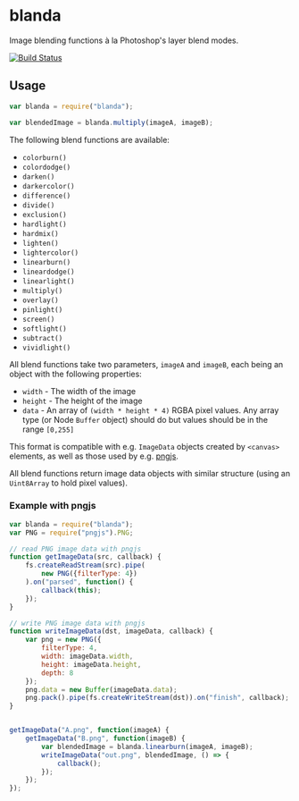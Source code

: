 blanda
============

Image blending functions à la Photoshop's layer blend modes.

[![Build Status](https://travis-ci.org/jseidelin/blanda.svg?branch=master)](https://travis-ci.org/jseidelin/blanda)

## Usage

```javascript
var blanda = require("blanda");

var blendedImage = blanda.multiply(imageA, imageB);
```

The following blend functions are available:

* `colorburn()`
* `colordodge()`
* `darken()`
* `darkercolor()`
* `difference()`
* `divide()`
* `exclusion()`
* `hardlight()`
* `hardmix()`
* `lighten()`
* `lightercolor()`
* `linearburn()`
* `lineardodge()`
* `linearlight()`
* `multiply()`
* `overlay()`
* `pinlight()`
* `screen()`
* `softlight()`
* `subtract()`
* `vividlight()`

All blend functions take two parameters, `imageA` and `imageB`, each being an object with the following properties:

* `width` - The width of the image
* `height` - The height of the image
* `data` - An array of `(width * height * 4)` RGBA pixel values. Any array type (or Node `Buffer` object) should do but values should be in the range `[0,255]`

This format is compatible with e.g. `ImageData` objects created by `<canvas>` elements, as well as those used by e.g. [pngjs](https://github.com/niegowski/node-pngjs/).

All blend functions return image data objects with similar structure (using an `Uint8Array` to hold pixel values).

### Example with pngjs

```javascript
var blanda = require("blanda");
var PNG = require("pngjs").PNG;

// read PNG image data with pngjs
function getImageData(src, callback) {
    fs.createReadStream(src).pipe(
        new PNG({filterType: 4})
    ).on("parsed", function() {
        callback(this);
    });
}

// write PNG image data with pngjs
function writeImageData(dst, imageData, callback) {
    var png = new PNG({
        filterType: 4,
        width: imageData.width,
        height: imageData.height,
        depth: 8
    });
    png.data = new Buffer(imageData.data);
    png.pack().pipe(fs.createWriteStream(dst)).on("finish", callback);
}


getImageData("A.png", function(imageA) {
    getImageData("B.png", function(imageB) {
        var blendedImage = blanda.linearburn(imageA, imageB);
        writeImageData("out.png", blendedImage, () => {
            callback();
        });
    });
});

```